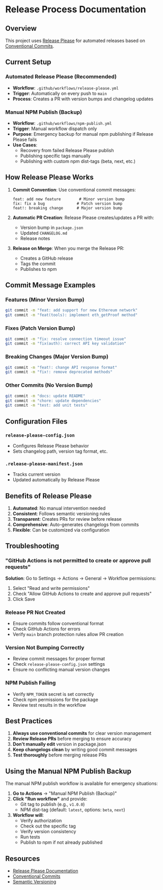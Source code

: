 # Release Process Documentation

## Overview

This project uses [Release Please](https://github.com/googleapis/release-please) for automated releases based on [Conventional Commits](https://www.conventionalcommits.org/).

## Current Setup

### Automated Release Please (Recommended)
- **Workflow**: `.github/workflows/release-please.yml`
- **Trigger**: Automatically on every push to `main`
- **Process**: Creates a PR with version bumps and changelog updates

### Manual NPM Publish (Backup)
- **Workflow**: `.github/workflows/npm-publish.yml`
- **Trigger**: Manual workflow dispatch only
- **Purpose**: Emergency backup for manual npm publishing if Release Please fails
- **Use Cases**:
  - Recovery from failed Release Please publish
  - Publishing specific tags manually
  - Publishing with custom npm dist-tags (beta, next, etc.)

## How Release Please Works

1. **Commit Convention**: Use conventional commit messages:
   ```
   feat: add new feature        # Minor version bump
   fix: fix a bug              # Patch version bump
   feat!: breaking change      # Major version bump
   ```

2. **Automatic PR Creation**: Release Please creates/updates a PR with:
   - Version bump in `package.json`
   - Updated `CHANGELOG.md`
   - Release notes

3. **Release on Merge**: When you merge the Release PR:
   - Creates a GitHub release
   - Tags the commit
   - Publishes to npm

## Commit Message Examples

### Features (Minor Version Bump)
```bash
git commit -m "feat: add support for new Ethereum network"
git commit -m "feat(tools): implement eth_getProof method"
```

### Fixes (Patch Version Bump)
```bash
git commit -m "fix: resolve connection timeout issue"
git commit -m "fix(auth): correct API key validation"
```

### Breaking Changes (Major Version Bump)
```bash
git commit -m "feat!: change API response format"
git commit -m "fix!: remove deprecated methods"
```

### Other Commits (No Version Bump)
```bash
git commit -m "docs: update README"
git commit -m "chore: update dependencies"
git commit -m "test: add unit tests"
```

## Configuration Files

### `release-please-config.json`
- Configures Release Please behavior
- Sets changelog path, version tag format, etc.

### `.release-please-manifest.json`
- Tracks current version
- Updated automatically by Release Please

## Benefits of Release Please

1. **Automated**: No manual intervention needed
2. **Consistent**: Follows semantic versioning rules
3. **Transparent**: Creates PRs for review before release
4. **Comprehensive**: Auto-generates changelogs from commits
5. **Flexible**: Can be customized via configuration

## Troubleshooting

### "GitHub Actions is not permitted to create or approve pull requests"
**Solution**: Go to Settings → Actions → General → Workflow permissions:
1. Select "Read and write permissions"
2. Check "Allow GitHub Actions to create and approve pull requests"
3. Click Save

### Release PR Not Created
- Ensure commits follow conventional format
- Check GitHub Actions for errors
- Verify `main` branch protection rules allow PR creation

### Version Not Bumping Correctly
- Review commit messages for proper format
- Check `release-please-config.json` settings
- Ensure no conflicting manual version changes

### NPM Publish Failing
- Verify `NPM_TOKEN` secret is set correctly
- Check npm permissions for the package
- Review test results in the workflow

## Best Practices

1. **Always use conventional commits** for clear version management
2. **Review Release PRs** before merging to ensure accuracy
3. **Don't manually edit** version in package.json
4. **Keep changelogs clean** by writing good commit messages
5. **Test thoroughly** before merging release PRs

## Using the Manual NPM Publish Backup

The manual NPM publish workflow is available for emergency situations:

1. **Go to Actions** → "Manual NPM Publish (Backup)"
2. **Click "Run workflow"** and provide:
   - Git tag to publish (e.g., `v1.0.0`)
   - NPM dist-tag (default: `latest`, options: `beta`, `next`)
3. **Workflow will**:
   - Verify authorization
   - Check out the specific tag
   - Verify version consistency
   - Run tests
   - Publish to npm if not already published

## Resources

- [Release Please Documentation](https://github.com/googleapis/release-please)
- [Conventional Commits](https://www.conventionalcommits.org/)
- [Semantic Versioning](https://semver.org/) 